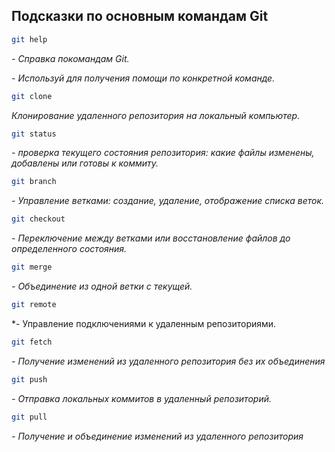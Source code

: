 ## Подсказки по основным командам Git

```sh
git help
```
*- Справка покомандам Git.*

*- Используй для получения помощи по конкретной команде.*
```sh
git clone
```
*Клонирование удаленного репозитория на локальный компьютер.*

```sh
git status
```
*- проверка текущего состояния репозитория: какие файлы изменены, добавлены или готовы к коммиту.*

```sh
git branch
```
*- Управление ветками: создание, удаление, отображение списка веток.*
```sh
git checkout
```
*- Переключение между ветками или восстановление файлов до определенного состояния.*

```sh
git merge 
```
*- Объединение из одной ветки с текущей.*

```sh
git remote
```
*- Управление подключениями к удаленным репозиториями.

```sh
git fetch
```
*- Получение изменений из удаленного репозитория без их объединения*

```sh
git push
```
*- Отправка локальных коммитов в удаленный репозиторий.*

```sh
git pull
```
*- Получение и объединение изменений из удаленного репозитория*
